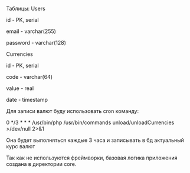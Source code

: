 Таблицы:
Users

id - PK, serial

email - varchar(255)

password - varchar(128)


Currencies

id - PK, serial

code - varchar(64)

value - real

date - timestamp


Для записи валют буду использовать cron команду: 

0 */3 * * * /usr/bin/php /usr/bin/commands unload/unloadCurrencies >/dev/null 2>&1

Она будет выполняться каждые 3 часа и записывать в бд актуальный курс валют


Так как не используются фреймворки, базовая логика приложения создана в директории core. 